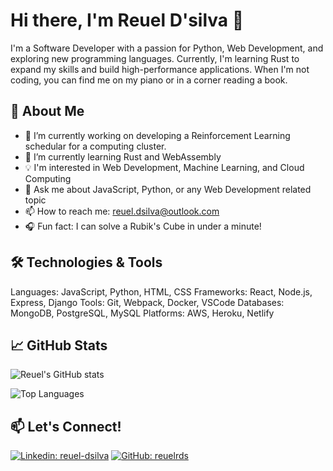 # Hi there, I'm Reuel D'silva 👋

<!-- ![banner](https://your-banner-image-url) -->

I'm a Software Developer with a passion for Python, Web Development, and exploring new programming languages. Currently, I'm learning Rust to expand my skills and build high-performance applications. When I'm not coding, you can find me on my piano or in a corner reading a book.

## 🚀 About Me

- 🔭 I’m currently working on developing a Reinforcement Learning schedular for a computing cluster.
- 🌱 I’m currently learning Rust and WebAssembly
- 💡 I'm interested in Web Development, Machine Learning, and Cloud Computing
- 💬 Ask me about JavaScript, Python, or any Web Development related topic
- 📫 How to reach me: reuel.dsilva@outlook.com
- 🎧 Fun fact: I can solve a Rubik's Cube in under a minute!

## 🛠️ Technologies & Tools

Languages: JavaScript, Python, HTML, CSS
Frameworks: React, Node.js, Express, Django
Tools: Git, Webpack, Docker, VSCode
Databases: MongoDB, PostgreSQL, MySQL
Platforms: AWS, Heroku, Netlify

## 📈 GitHub Stats

![Reuel's GitHub stats](https://github-readme-stats.vercel.app/api?username=reuelrds&show_icons=true&theme=radical)

![Top Languages](https://github-readme-stats.vercel.app/api/top-langs/?username=reuelrds&layout=compact&theme=radical)

## 📫 Let's Connect!

[![Linkedin: reuel-dsilva](https://img.shields.io/badge/-ReuelDsilva-blue?style=flat-square&logo=Linkedin&logoColor=white&link=https://www.linkedin.com/in/reuel-dsilva/)](https://www.linkedin.com/in/reuel-dsilva/)
[![GitHub: reuelrds](https://img.shields.io/github/followers/reuelrds?label=follow&style=social)](https://github.com/reuelds)

